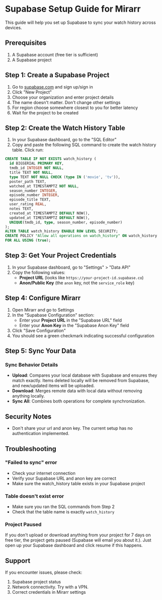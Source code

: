 # Supabase Setup Guide for Mirarr

This guide will help you set up Supabase to sync your watch history across devices.

## Prerequisites

1. A Supabase account (free tier is sufficient)
2. A Supabase project

## Step 1: Create a Supabase Project

1. Go to [supabase.com](https://supabase.com) and sign up/sign in
2. Click "New Project"
3. Choose your organization and enter project details
4. The name doesn't matter. Don't change other settings
5. For region choose somewhere closest to you for better latency
6. Wait for the project to be created


## Step 2: Create the Watch History Table

1. In your Supabase dashboard, go to the "SQL Editor"
2. Copy and paste the following SQL command to create the watch history table. Click run:

```sql
CREATE TABLE IF NOT EXISTS watch_history (
  id BIGSERIAL PRIMARY KEY,
  tmdb_id INTEGER NOT NULL,
  title TEXT NOT NULL,
  type TEXT NOT NULL CHECK (type IN ('movie', 'tv')),
  poster_path TEXT,
  watched_at TIMESTAMPTZ NOT NULL,
  season_number INTEGER,
  episode_number INTEGER,
  episode_title TEXT,
  user_rating REAL,
  notes TEXT,
  created_at TIMESTAMPTZ DEFAULT NOW(),
  updated_at TIMESTAMPTZ DEFAULT NOW(),
  UNIQUE(tmdb_id, type, season_number, episode_number)
);
ALTER TABLE watch_history ENABLE ROW LEVEL SECURITY;
CREATE POLICY "Allow all operations on watch_history" ON watch_history
FOR ALL USING (true);
```

## Step 3: Get Your Project Credentials

1. In your Supabase dashboard, go to "Settings" > "Data API"
2. Copy the following values:
   - **Project URL** (looks like `https://your-project-id.supabase.co`)
   - **Anon/Public Key** (the `anon` key, not the `service_role` key)

## Step 4: Configure Mirarr

1. Open Mirarr and go to Settings
2. In the "Supabase Configuration" section:
   - Enter your **Project URL** in the "Supabase URL" field
   - Enter your **Anon Key** in the "Supabase Anon Key" field
3. Click "Save Configuration"
4. You should see a green checkmark indicating successful configuration

## Step 5: Sync Your Data


### Sync Behavior Details

- **Upload**: Compares your local database with Supabase and ensures they match exactly. Items deleted locally will be removed from Supabase, and new/updated items will be uploaded.
- **Download**: Merges remote data with local data without removing anything locally.
- **Sync All**: Combines both operations for complete synchronization.

## Security Notes

- Don't share your url and anon key. The current setup has no authentication implemented.

## Troubleshooting

### "Failed to sync" error
- Check your internet connection
- Verify your Supabase URL and anon key are correct
- Make sure the watch_history table exists in your Supabase project

### Table doesn't exist error
- Make sure you ran the SQL commands from Step 2
- Check that the table name is exactly `watch_history`

### Project Paused
If you don't upload or download anything from your project for 7 days on free tier, the project gets paused (Supabase will email you about it.). Just open up your Supabase dashboard and click resume if this happens. 


## Support

If you encounter issues, please check:
1. Supabase project status
2. Network connectivity. Try with a VPN.
3. Correct credentials in Mirarr settings 